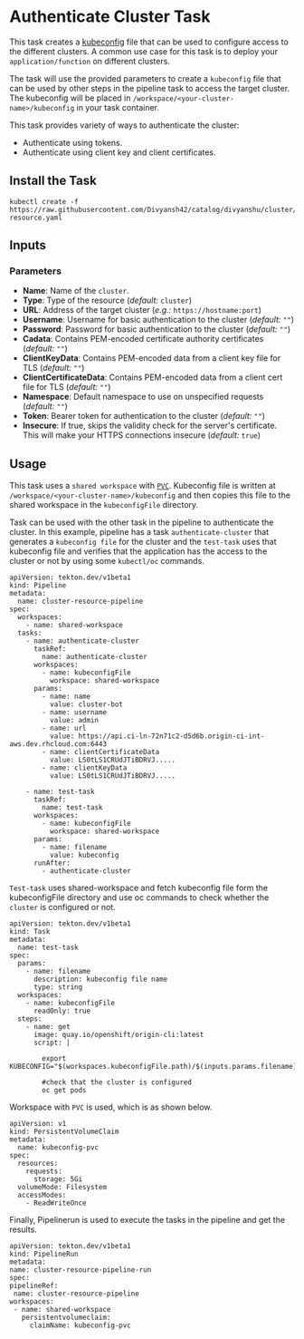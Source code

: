 # Authenticate Cluster Task

This task creates a [kubeconfig](https://kubernetes.io/docs/tasks/access-application-cluster/configure-access-multiple-clusters/)
file that can be used to configure access to the different clusters.
A common use case for this task is to deploy your `application/function` on different clusters.

The task will use the provided parameters to create a `kubeconfig` file that can be used by other steps
in the pipeline task to access the target cluster. The kubeconfig will be placed in 
`/workspace/<your-cluster-name>/kubeconfig` in your task container.

This task provides variety of ways to authenticate the cluster:
- Authenticate using tokens.
- Authenticate using client key and client certificates.


## Install the Task

```
kubectl create -f https://raw.githubusercontent.com/Divyansh42/catalog/divyanshu/cluster/cluster/cluster-resource.yaml
```

## Inputs

### Parameters

* **Name**: Name of the `cluster`.
* **Type**: Type of the resource (_default:_
  `cluster`)
* **URL**: Address of the target cluster (_e.g.:_ 
  `https://hostname:port`)
* **Username**: Username for basic authentication to the cluster
(_default:_ `""`)
* **Password**: Password for basic authentication to the cluster
(_default:_ `""`)
* **Cadata**: Contains PEM-encoded certificate authority certificates
(_default:_ `""`)
* **ClientKeyData**: Contains PEM-encoded data from a client key file for TLS
(_default:_ `""`)
* **ClientCertificateData**: Contains PEM-encoded data from a client cert file for TLS 
(_default:_ `""`)
* **Namespace**: Default namespace to use on unspecified requests
(_default:_ `""`)
* **Token**: Bearer token for authentication to the cluster
(_default:_ `""`)
* **Insecure**:  If true, skips the validity check for the server's certificate. 
This will make your HTTPS connections insecure
(_default:_ `true`)


## Usage

This task uses a `shared workspace` with [`PVC`](https://kubernetes.io/docs/concepts/storage/persistent-volumes). 
Kubeconfig file is written at `/workspace/<your-cluster-name>/kubeconfig` 
and then copies this file to the shared workspace in the `kubeconfigFile` directory.

Task can be used with the other task in the pipeline to authenticate the cluster.
In this example, pipeline has a task `authenticate-cluster` that generates a 
`kubeconfig file` for the cluster and the `test-task` uses that kubeconfig file and verifies that the
application has the access to the cluster or not by using some `kubectl/oc` commands.

```
apiVersion: tekton.dev/v1beta1
kind: Pipeline
metadata:
  name: cluster-resource-pipeline
spec:
  workspaces:
    - name: shared-workspace
  tasks:
    - name: authenticate-cluster
      taskRef:
        name: authenticate-cluster
      workspaces:
        - name: kubeconfigFile
          workspace: shared-workspace
      params:
        - name: name
          value: cluster-bot
        - name: username
          value: admin
        - name: url
          value: https://api.ci-ln-72n71c2-d5d6b.origin-ci-int-aws.dev.rhcloud.com:6443
        - name: clientCertificateData
          value: LS0tLS1CRUdJTiBDRVJ.....
        - name: clientKeyData
          value: LS0tLS1CRUdJTiBDRVJ.....

    - name: test-task
      taskRef:
        name: test-task
      workspaces:
        - name: kubeconfigFile
          workspace: shared-workspace
      params:
        - name: filename
          value: kubeconfig
      runAfter:
        - authenticate-cluster
```


`Test-task` uses shared-workspace and fetch kubeconfig file form the
kubeconfigFile directory and use oc commands to check whether the `cluster` is configured or not.

```
apiVersion: tekton.dev/v1beta1
kind: Task
metadata:
  name: test-task
spec:
  params:
    - name: filename
      description: kubeconfig file name
      type: string
  workspaces:
    - name: kubeconfigFile
      readOnly: true
  steps:
    - name: get
      image: quay.io/openshift/origin-cli:latest
      script: |

        export KUBECONFIG="$(workspaces.kubeconfigFile.path)/$(inputs.params.filename)"

        #check that the cluster is configured
        oc get pods
```

Workspace with `PVC` is used, which is as shown below.
```
apiVersion: v1
kind: PersistentVolumeClaim
metadata:
  name: kubeconfig-pvc
spec:
  resources:
    requests:
      storage: 5Gi
  volumeMode: Filesystem
  accessModes:
    - ReadWriteOnce
   ```
   
   Finally, Pipelinerun is used to execute the tasks in the pipeline and get the results.
   ```
   apiVersion: tekton.dev/v1beta1
kind: PipelineRun
metadata:
  name: cluster-resource-pipeline-run
spec:
  pipelineRef:
    name: cluster-resource-pipeline
  workspaces:
    - name: shared-workspace
      persistentvolumeclaim:
        claimName: kubeconfig-pvc
```
   
